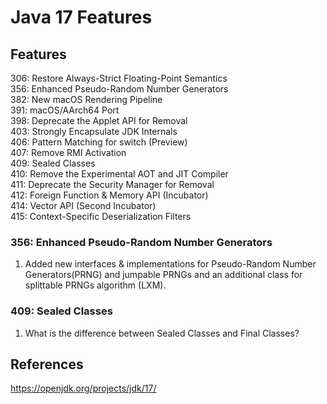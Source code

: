 # Java 17 Features

## Features
306:	Restore Always-Strict Floating-Point Semantics  
356:	Enhanced Pseudo-Random Number Generators  
382:	New macOS Rendering Pipeline  
391:	macOS/AArch64 Port  
398:	Deprecate the Applet API for Removal  
403:	Strongly Encapsulate JDK Internals  
406:	Pattern Matching for switch (Preview)  
407:	Remove RMI Activation  
409:	Sealed Classes  
410:	Remove the Experimental AOT and JIT Compiler  
411:	Deprecate the Security Manager for Removal  
412:	Foreign Function & Memory API (Incubator)  
414:	Vector API (Second Incubator)  
415:	Context-Specific Deserialization Filters  

### 356:	Enhanced Pseudo-Random Number Generators
1. Added new interfaces & implementations for Pseudo-Random Number Generators(PRNG) and jumpable PRNGs and an additional class for splittable PRNGs algorithm (LXM).


### 409:	Sealed Classes
1. What is the difference between Sealed Classes and Final Classes?


## References
https://openjdk.org/projects/jdk/17/
